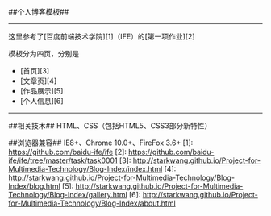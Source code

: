 ##个人博客模板##


----------
这里参考了[百度前端技术学院][1]（IFE）的[第一项作业][2]

模板分为四页，分别是

 - [首页][3]
 - [文章页][4]
 - [作品展示][5]
 - [个人信息][6]


----------
##相关技术##
HTML、CSS（包括HTML5、CSS3部分新特性）

##浏览器兼容##
IE8+、Chrome 10.0+、FireFox 3.6+
  [1]: https://github.com/baidu-ife/ife
  [2]: https://github.com/baidu-ife/ife/tree/master/task/task0001
  [3]: http://starkwang.github.io/Project-for-Multimedia-Technology/Blog-Index/index.html
  [4]: http://starkwang.github.io/Project-for-Multimedia-Technology/Blog-Index/blog.html
  [5]: http://starkwang.github.io/Project-for-Multimedia-Technology/Blog-Index/gallery.html
  [6]: http://starkwang.github.io/Project-for-Multimedia-Technology/Blog-Index/about.html